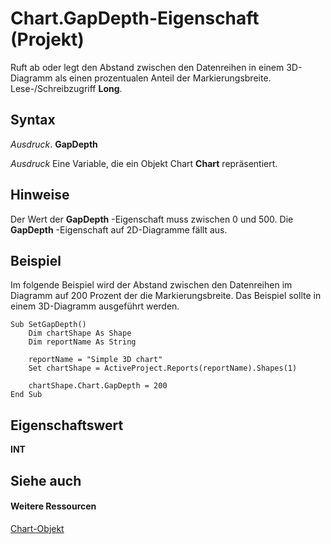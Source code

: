 
# Chart.GapDepth-Eigenschaft (Projekt)
Ruft ab oder legt den Abstand zwischen den Datenreihen in einem 3D-Diagramm als einen prozentualen Anteil der Markierungsbreite. Lese-/Schreibzugriff  **Long**.

## Syntax

 _Ausdruck_. **GapDepth**

 _Ausdruck_ Eine Variable, die ein Objekt Chart **Chart** repräsentiert.


## Hinweise

Der Wert der  **GapDepth** -Eigenschaft muss zwischen 0 und 500. Die **GapDepth** -Eigenschaft auf 2D-Diagramme fällt aus.


## Beispiel

Im folgende Beispiel wird der Abstand zwischen den Datenreihen im Diagramm auf 200 Prozent der die Markierungsbreite. Das Beispiel sollte in einem 3D-Diagramm ausgeführt werden.


```
Sub SetGapDepth()
    Dim chartShape As Shape
    Dim reportName As String
    
    reportName = "Simple 3D chart"
    Set chartShape = ActiveProject.Reports(reportName).Shapes(1)
    
    chartShape.Chart.GapDepth = 200
End Sub
```


## Eigenschaftswert

 **INT**


## Siehe auch


#### Weitere Ressourcen


[Chart-Objekt](810d4ec1-69d2-c432-b9da-57042b783b85.md)